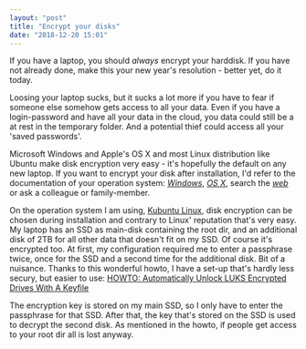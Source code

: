 ```yaml
---
layout: "post"
title: "Encrypt your disks"
date: "2018-12-20 15:01"
---
```


If you have a laptop, you should *always* encrypt your harddisk. If you have not already done, make this your new year's resolution - better yet, do it today.

Loosing your laptop sucks, but it sucks a lot more if you have to fear if someone else somehow gets access to all your data. Even if you have a login-password and have all your data in the cloud, you data could still be a at rest in the temporary folder. And a potential thief could access all your 'saved passwords'.

Microsoft Windows and Apple's OS X and most Linux distribution like Ubuntu make disk encryption very easy - it's hopefully the default on any new laptop. If you want to encrypt your disk after installation, I'd refer to the documentation of your operation system: *[Windows](https://www.howtogeek.com/234826/how-to-enable-full-disk-encryption-on-windows-10/)*, *[OS X](https://support.apple.com/en-us/HT204837)*, search the *[web](https://askubuntu.com/questions/366749/enable-disk-encryption-after-installation)* or ask a colleague or family-member.

On the operation system I am using, [Kubuntu Linux](https://kubuntu.org), disk encryption can be chosen during installation and contrary to Linux' reputation that's very easy.  My laptop has an SSD as main-disk containing the root dir, and an additional disk of 2TB for all other data that doesn't fit on my SSD. Of course it's encrypted too.
At first, my configuration required me to enter a passphrase twice, once for the SSD and a second time for the additional disk. Bit of a nuisance. Thanks to this wonderful howto, I have a set-up that's hardly less secury, but easier to use: [HOWTO: Automatically Unlock LUKS Encrypted Drives With A Keyfile](https://www.howtoforge.com/automatically-unlock-luks-encrypted-drives-with-a-keyfile)

The encryption key is stored on my main SSD, so I only have to enter the passphrase for that SSD. After that, the key that's stored on the SSD is used to decrypt the second disk. As mentioned in the howto, if people get access to your root dir all is lost anyway.
